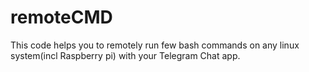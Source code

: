 # remoteCMD
This code helps you to remotely run few bash commands on any linux system(incl Raspberry pi) with your Telegram Chat app.
